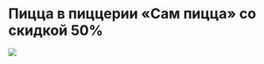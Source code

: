 # Пицца в пиццерии «Сам пицца» со скидкой 50%
![](https://st.biglion.ru/c/w/672/h/378/cfs25/deal_offer/da/d0/dad04c6427374915c46dcda728ee1c84.jpg)
